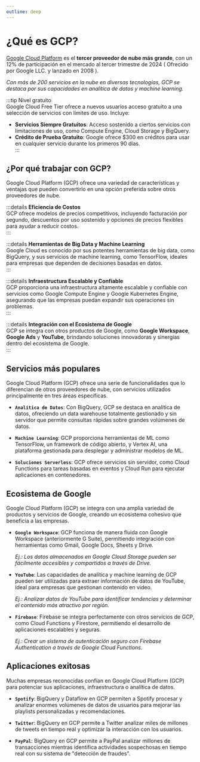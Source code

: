 ```yaml
---
outline: deep
---
```


# ¿Qué es GCP?  

[Google Cloud Platform](https://cloud.google.com/) es el **tercer proveedor de nube más grande**, con un 12% de participación en el mercado al tercer trimestre de 2024 ( Ofrecido por Google LLC. y lanzado en 2008 ).  

*Con más de 200 servicios en la nube en diversas tecnologías, GCP se destaca por sus capacidades en analítica de datos y machine learning.*  

:::tip Nivel gratuito  
Google Cloud Free Tier ofrece a nuevos usuarios acceso gratuito a una selección de servicios con límites de uso. Incluye:  

- **Servicios Siempre Gratuitos**: Acceso sostenido a ciertos servicios con limitaciones de uso, como Compute Engine, Cloud Storage y BigQuery.  
- **Crédito de Prueba Gratuito**: Google ofrece $300 en créditos para usar en cualquier servicio durante los primeros 90 días.  
:::  

## ¿Por qué trabajar con GCP?  

Google Cloud Platform (GCP) ofrece una variedad de características y ventajas que pueden convertirlo en una opción preferida sobre otros proveedores de nube.  

:::details **Eficiencia de Costos**  
GCP ofrece modelos de precios competitivos, incluyendo facturación por segundo, descuentos por uso sostenido y opciones de precios flexibles para ayudar a reducir costos.  
:::  

:::details **Herramientas de Big Data y Machine Learning**  
Google Cloud es conocido por sus potentes herramientas de big data, como BigQuery, y sus servicios de machine learning, como TensorFlow, ideales para empresas que dependen de decisiones basadas en datos.  
:::  

:::details **Infraestructura Escalable y Confiable**  
GCP proporciona una infraestructura altamente escalable y confiable con servicios como Google Compute Engine y Google Kubernetes Engine, asegurando que las empresas puedan expandir sus operaciones sin problemas.  
:::  

:::details **Integración con el Ecosistema de Google**  
GCP se integra con otros productos de Google, como **Google Workspace**, **Google Ads** y **YouTube**, brindando soluciones innovadoras y sinergias dentro del ecosistema de Google.  
:::  

## Servicios más populares  

Google Cloud Platform (GCP) ofrece una serie de funcionalidades que lo diferencian de otros proveedores de nube, con servicios utilizados principalmente en tres áreas específicas.  

- **`Analítica de Datos`**: Con BigQuery, GCP se destaca en analítica de datos, ofreciendo un data warehouse totalmente gestionado y sin servidor que permite consultas rápidas sobre grandes volúmenes de datos.  

- **`Machine Learning`**: GCP proporciona herramientas de ML como TensorFlow, un framework de código abierto, y Vertex AI, una plataforma gestionada para desplegar y administrar modelos de ML.  

- **`Soluciones Serverless`**: GCP ofrece servicios sin servidor, como Cloud Functions para tareas basadas en eventos y Cloud Run para ejecutar aplicaciones en contenedores.  

## Ecosistema de Google  

Google Cloud Platform (GCP) se integra con una amplia variedad de productos y servicios de Google, creando un ecosistema cohesivo que beneficia a las empresas.  

- **`Google Workspace`**: GCP funciona de manera fluida con Google Workspace (anteriormente G Suite), permitiendo integración con herramientas como Gmail, Google Docs, Sheets y Drive.  

    *Ej.: Los datos almacenados en Google Cloud Storage pueden ser fácilmente accesibles y compartidos a través de Drive.*  

- **`YouTube`**: Las capacidades de analítica y machine learning de GCP pueden ser utilizadas para extraer información de datos de YouTube, ideal para empresas que gestionan contenido en video.  

    *Ej.: Analizar datos de YouTube para identificar tendencias y determinar el contenido más atractivo por región.*  

- **`Firebase`**: Firebase se integra perfectamente con otros servicios de GCP, como Cloud Functions y Firestore, permitiendo el desarrollo de aplicaciones escalables y seguras.  

    *Ej.: Crear un sistema de autenticación seguro con Firebase Authentication a través de Google Cloud Functions.*  

## Aplicaciones exitosas  

Muchas empresas reconocidas confían en Google Cloud Platform (GCP) para potenciar sus aplicaciones, infraestructura o analítica de datos.  

- **`Spotify`**: BigQuery y Dataflow en GCP permiten a Spotify procesar y analizar enormes volúmenes de datos de usuarios para mejorar las playlists personalizadas y recomendaciones.  

- **`Twitter`**: BigQuery en GCP permite a Twitter analizar miles de millones de tweets en tiempo real y optimizar la interacción con los usuarios.  

- **`PayPal`**: BigQuery en GCP permite a PayPal analizar millones de transacciones mientras identifica actividades sospechosas en tiempo real con su sistema de "detección de fraudes".  
